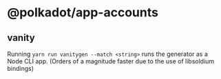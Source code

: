 # @polkadot/app-accounts

## vanity

Running `yarn run vanitygen --match <string>` runs the generator as a Node CLI app. \(Orders of a magnitude faster due to the use of libsoldium bindings\)

